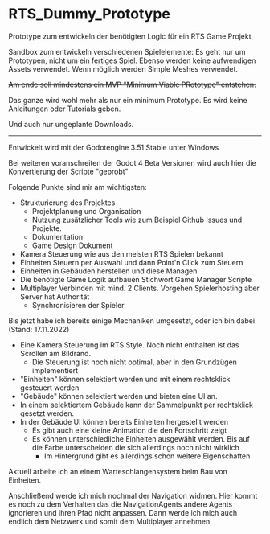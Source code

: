 # RTS_Dummy_Prototype
Prototype zum entwickeln der benötigten Logic für ein RTS Game Projekt

Sandbox zum entwickeln verschiedenen Spielelemente:
Es geht nur um Prototypen, nicht um ein fertiges Spiel. 
Ebenso werden keine aufwendigen Assets verwendet. Wenn möglich werden Simple Meshes verwendet.

~~Am ende soll mindestens ein MVP "Minimum Viable PRototype" entstehen.~~

Das ganze wird wohl mehr als nur ein minimum Prototype.
Es wird keine Anleitungen oder Tutorials geben.

Und auch nur ungeplante Downloads.

---

Entwickelt wird mit der Godotengine 3.51 Stable unter Windows

Bei weiteren voranschreiten der Godot 4 Beta Versionen wird auch hier die Konvertierung der Scripte "geprobt"

Folgende Punkte sind mir am wichtigsten:
- Strukturierung des Projektes
  - Projektplanung und Organisation
  - Nutzung zusätzlicher Tools wie zum Beispiel Github Issues und Projekte.
  - Dokumentation
  - Game Design Dokument
- Kamera Steuerung wie aus den meisten RTS Spielen bekannt
- Einheiten Steuern per Auswahl und dann Point'n Click zum Steuern
- Einheiten in Gebäuden herstellen und diese Managen
- Die benötigte Game Logik aufbauen Stichwort Game Manager Scripte
- Multiplayer Verbinden mit mind. 2 Clients. Vorgehen Spielerhosting aber Server hat Authorität
  - Synchronisieren der Spieler


Bis jetzt habe ich bereits einige Mechaniken umgesetzt, oder ich bin dabei (Stand: 17.11.2022)

- Eine Kamera Steuerung im RTS Style. Noch nicht enthalten ist das Scrollen am Bildrand. 
  - Die Steuerung ist noch nicht optimal, aber in den Grundzügen implementiert
- "Einheiten" können selektiert werden und mit einem rechtsklick gesteuert werden
- "Gebäude" können selektiert werden und bieten eine UI an.
- In einem selektiertem Gebäude kann der Sammelpunkt per rechtsklick gesetzt werden.
- In der Gebäude UI können bereits Einheiten hergestellt werden
  - Es gibt auch eine kleine Animation die den Fortschritt zeigt
  - Es können unterschiedliche Einheiten ausgewählt werden. Bis auf die Farbe unterscheiden die sich allerdings noch nicht wirklich
    - Im Hintergrund gibt es allerdings schon weitere Eigenschaften
	
Aktuell arbeite ich an einem Warteschlangensystem beim Bau von Einheiten.


Anschließend werde ich mich nochmal der Navigation widmen. Hier kommt es noch zu dem Verhalten das die NavigationAgents andere Agents ignorieren und ihren Pfad nicht anpassen.
Dann werde ich mich auch endlich dem Netzwerk und somit dem Multiplayer annehmen.